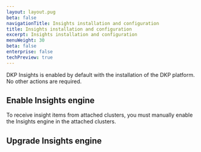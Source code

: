 ```yaml
---
layout: layout.pug
beta: false
navigationTitle: Insights installation and configuration
title: Insights installation and configuration
excerpt: Insights installation and configuration
menuWeight: 30
beta: false
enterprise: false
techPreview: true
---
```


DKP Insights is enabled by default with the installation of the DKP platform. No other actions are required.

## Enable Insights engine

To receive insight items from attached clusters, you must manually enable the Insights engine in the attached clusters.

<add process>

## Upgrade Insights engine

<add process>
